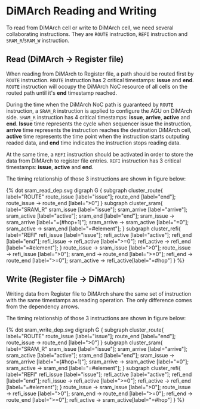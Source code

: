 # DiMArch Reading and Writing

To read from DiMArch cell or write to DiMArch cell, we need several collaborating instructions. They are ````ROUTE```` instruction, ````REFI```` instruction and ````SRAM_R````/````SRAM_W```` instruction.

## Read (DiMArch -> Register file)

When reading from DiMArch to Register file, a path should be routed first by ````ROUTE```` instruction. ````ROUTE```` instruction has 2 critical timestamps: **issue** and **end**. ````ROUTE```` instruction will occupy the DiMArch NoC resource of all cells on the routed path until it's **end** timestamp reached.

During the time when the DiMArch NoC path is guaranteed by ````ROUTE```` instruction, a ````SRAM_R```` instruction is applied to configure the AGU on DiMArch side. ````SRAM_R```` instruction has 4 critical timestamps: **issue**, **arrive**, **active** and **end**. **Issue** time represents the cycle when sequencer issue the instruction, **arrive** time represents the instruction reaches the destination DiMArch cell, **active** time represents the time point when the instruction starts outputing readed data, and **end** time indicates the instruction stops reading data.

At the same time, a ````REFI```` instruction should be activated in order to store the data from DiMArch to register file entries. ````REFI```` instruction has 3 critical timestamps: **issue**, **active** and **end**.

The timing relationship of those 3 instructions are shown in figure below:

{% dot sram_read_dep.svg
    digraph G {
        subgraph cluster_route{
          label="ROUTE"
          route_issue [label="issue"];
          route_end [label="end"];
          route_issue -> route_end [label=">0"]
        }
        subgraph cluster_sram{
          label="SRAM_R"
          sram_issue [label="issue"];
          sram_arrive [label="arrive"];
          sram_active [label="active"];
          sram_end [label="end"];
          sram_issue -> sram_arrive [label="=(#hop+1)"];
          sram_arrive -> sram_active [label="=0"];
          sram_active -> sram_end [label="=#element"];
        }
        subgraph cluster_refi{
          label="REFI"
          refi_issue [label="issue"];
          refi_active [label="active"];
          refi_end [label="end"];
          refi_issue -> refi_active [label=">=0"];
          refi_active -> refi_end [label="=#element"];
        }
        route_issue -> sram_issue [label=">0"];
        route_issue -> refi_issue [label=">0"];
        sram_end -> route_end [label=">=0"];
        refi_end -> route_end [label=">=0"];
        sram_active -> refi_active[label="=#hop"]
    }
%}

## Write (Register file -> DiMArch)

Writing data from Register file to DiMArch share the same set of instruction with the same timestamps as reading operation. The only difference comes from the dependency arrows.

The timing relationship of those 3 instructions are shown in figure below:

{% dot sram_write_dep.svg
    digraph G {
        subgraph cluster_route{
          label="ROUTE"
          route_issue [label="issue"];
          route_end [label="end"];
          route_issue -> route_end [label=">0"]
        }
        subgraph cluster_sram{
          label="SRAM_R"
          sram_issue [label="issue"];
          sram_arrive [label="arrive"];
          sram_active [label="active"];
          sram_end [label="end"];
          sram_issue -> sram_arrive [label="=(#hop+1)"];
          sram_arrive -> sram_active [label="=0"];
          sram_active -> sram_end [label="=#element"];
        }
        subgraph cluster_refi{
          label="REFI"
          refi_issue [label="issue"];
          refi_active [label="active"];
          refi_end [label="end"];
          refi_issue -> refi_active [label=">=0"];
          refi_active -> refi_end [label="=#element"];
        }
        route_issue -> sram_issue [label=">0"];
        route_issue -> refi_issue [label=">0"];
        sram_end -> route_end [label=">=0"];
        refi_end -> route_end [label=">=0"];
        refi_active -> sram_active[label="=#hop"]
    }
%}
